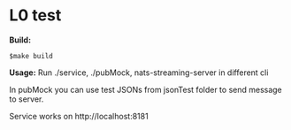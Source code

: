 # L0 test

**Build:**
```
$make build
```

**Usage:**
Run ./service, ./pubMock, nats-streaming-server in different cli

In pubMock you can use test JSONs from jsonTest folder to send message to server.

Service works on http://localhost:8181
